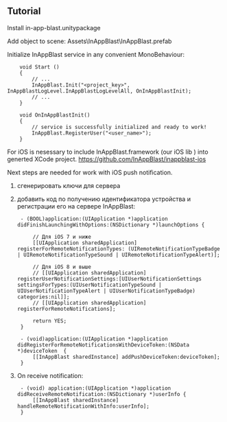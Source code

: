 ## Tutorial

Install in-app-blast.unitypackage

Add object to scene: Assets\InAppBlast\InAppBlast.prefab

Initialize InAppBlast service in any convenient MonoBehaviour: 

		void Start ()
		{
			// ...
			InAppBlast.Init("<project_key>", InAppBlastLogLevel.InAppBlastLogLevelAll, OnInAppBlastInit);
			// ...
		}

		void OnInAppBlastInit()
		{
			// service is successfully initialized and ready to work!
			InAppBlast.RegisterUser("<user_name>");
		}

For iOS is nesessary to include InAppBlast.framework (our iOS lib ) into generted XCode project.
https://github.com/InAppBlast/inappblast-ios

Next steps are needed for work with iOS push notification.

1. сгенерировать ключи для сервера
2. добавить код по получению идентификатора устройства и регистрации его на сервере InAppBlast:

		- (BOOL)application:(UIApplication *)application didFinishLaunchingWithOptions:(NSDictionary *)launchOptions {

			// Для iOS 7 и ниже
			[[UIApplication sharedApplication] registerForRemoteNotificationTypes: (UIRemoteNotificationTypeBadge | UIRemoteNotificationTypeSound | UIRemoteNotificationTypeAlert)];

			// Для iOS 8 и выше
			// [[UIApplication sharedApplication] registerUserNotificationSettings:[UIUserNotificationSettings settingsForTypes:(UIUserNotificationTypeSound | UIUserNotificationTypeAlert | UIUserNotificationTypeBadge) categories:nil]];
			// [[UIApplication sharedApplication] registerForRemoteNotifications];

			return YES;
		}

		- (void)application:(UIApplication *)application didRegisterForRemoteNotificationsWithDeviceToken:(NSData *)deviceToken  {
			[[InAppBlast sharedInstance] addPushDeviceToken:deviceToken];
		}

3. On receive notification:

		- (void) application:(UIApplication *)application didReceiveRemoteNotification:(NSDictionary *)userInfo {
			[[InAppBlast sharedInstance] handleRemoteNotificationWithInfo:userInfo];
		}
